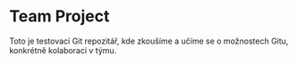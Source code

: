 # Team Project

Toto je testovací Git repozitář, kde zkoušíme a učíme se o možnostech Gitu, konkrétně kolaboraci v týmu.

